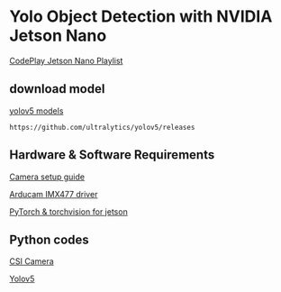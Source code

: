 # Yolo Object Detection with NVIDIA Jetson Nano 

[CodePlay Jetson Nano Playlist](https://www.youtube.com/watch?v=5-SIV7r2uiU&list=PLZIi3Od9VUwW49q6T1VjShktoOgrDi3O4)

## download model
[yolov5 models](https://github.com/ultralytics/yolov5/releases)

```
https://github.com/ultralytics/yolov5/releases
```

## Hardware & Software Requirements
[Camera setup guide](https://www.arducam.com/docs/camera-for-jetson-nano/native-jetson-cameras-imx219-imx477/imx477/)

[Arducam IMX477 driver](https://www.arducam.com/docs/camera-for-jetson-nano/native-jetson-cameras-imx219-imx477/imx477-how-to-install-the-driver/)

[PyTorch & torchvision for jetson](https://forums.developer.nvidia.com/t/pytorch-for-jetson-version-1-9-0-now-available/72048)

## Python codes
[CSI Camera](https://github.com/JetsonHacksNano/CSI-Camera)

[Yolov5](https://github.com/ultralytics/yolov5)


